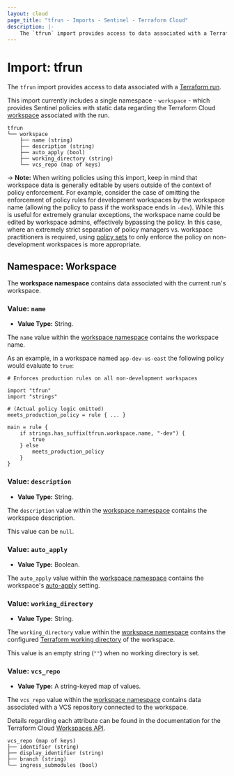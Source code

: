 ```yaml
---
layout: cloud
page_title: "tfrun - Imports - Sentinel - Terraform Cloud"
description: |-
    The `tfrun` import provides access to data associated with a Terraform run.
---
```


# Import: tfrun

The `tfrun` import provides access to data associated with a [Terraform run][run-glossary].

This import currently includes a single namespace - `workspace` - which provides Sentinel policies with
static data regarding the Terraform Cloud [workspace][workspace-glossary] associated with the run.

```
tfrun
└── workspace
    ├── name (string)
    ├── description (string)
    ├── auto_apply (bool)
    ├── working_directory (string)
    └── vcs_repo (map of keys)
```

-> **Note:** When writing policies using this import, keep in mind that workspace
data is generally editable by users outside of the context of policy
enforcement. For example, consider the case of omitting the enforcement of
policy rules for development workspaces by the workspace name (allowing the
policy to pass if the workspace ends in `-dev`). While this is useful for
extremely granular exceptions, the workspace name could be edited by
workspace admins, effectively bypassing the policy. In this case, where an
extremely strict separation of policy managers vs. workspace practitioners is
required, using [policy sets](../manage-policies.html)
to only enforce the policy on non-development workspaces is more appropriate.

[run-glossary]: /docs/glossary.html#run
[workspace-glossary]: /docs/glossary.html#workspace

## Namespace: Workspace

The **workspace namespace** contains data associated with the current run's workspace.

### Value: `name`

* **Value Type:** String.

The `name` value within the [workspace namespace](#namespace-workspace) contains the workspace name.

As an example, in a workspace named `app-dev-us-east` the following policy would evaluate to `true`:

```
# Enforces production rules on all non-development workspaces

import "tfrun"
import "strings"

# (Actual policy logic omitted)
meets_production_policy = rule { ... }

main = rule {
    if strings.has_suffix(tfrun.workspace.name, "-dev") {
        true
    } else
        meets_production_policy
    }
}
```

### Value: `description`

* **Value Type:** String.

The `description` value within the [workspace namespace](#namespace-workspace) contains the workspace description.

This value can be `null`.

### Value: `auto_apply`

* **Value Type:** Boolean.

The `auto_apply` value within the [workspace namespace](#namespace-workspace)
contains the workspace's [auto-apply](../../workspaces/settings.html#auto-apply-and-manual-apply) setting.

### Value: `working_directory`

* **Value Type:** String.

The `working_directory` value within the [workspace namespace](#namespace-workspace)
contains the configured [Terraform working directory](../../workspaces/settings.html#terraform-working-directory) of the workspace.

This value is an empty string (`""`) when no working directory is set.

### Value: `vcs_repo`

* **Value Type:** A string-keyed map of values.

The `vcs_repo` value within the [workspace namespace](#namespace-workspace)
contains data associated with a VCS repository connected to the workspace.

Details regarding each attribute can be found in the documentation for the Terraform Cloud [Workspaces API](../../api/workspaces.html).

```
vcs_repo (map of keys)
├── identifier (string)
├── display_identifier (string)
├── branch (string)
└── ingress_submodules (bool)
```
